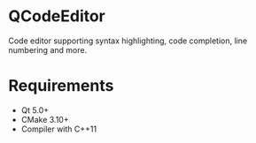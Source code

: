 # QCodeEditor
Code editor supporting syntax highlighting, code completion, line numbering and more.

# Requirements
- Qt 5.0+
- CMake 3.10+
- Compiler with C++11
